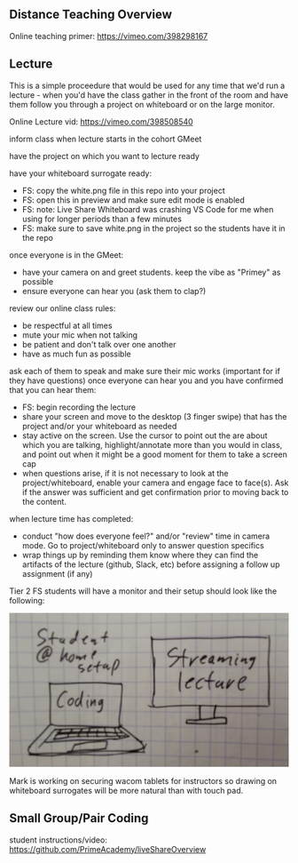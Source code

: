 Distance Teaching Overview
---

Online teaching primer: https://vimeo.com/398298167

Lecture
---

This is a simple proceedure that would be used for any time that we'd run a lecture - when you'd have the class gather in the front of the room and have them follow you through a project on whiteboard or on the large monitor. 

Online Lecture vid: https://vimeo.com/398508540

inform class when lecture starts in the cohort GMeet 

have the project on which you want to lecture ready 

have your whiteboard surrogate ready:

- FS: copy the white.png file in this repo into your project
- FS: open this in preview and make sure edit mode is enabled
- FS: note: Live Share Whiteboard was crashing VS Code for me when using for longer periods than a few minutes 
- FS: make sure to save white.png in the project so the students have it in the repo
 
once everyone is in the GMeet:

- have your camera on and greet students. keep the vibe as "Primey" as possible
- ensure everyone can hear you (ask them to clap?)

review our online class rules:

- be respectful at all times
- mute your mic when not talking
- be patient and don't talk over one another 
- have as much fun as possible

ask each of them to speak and make sure their mic works (important for if they have questions)
once everyone can hear you and you have confirmed that you can hear them:

- FS: begin recording the lecture
- share your screen and move to the desktop (3 finger swipe) that has the project and/or your whiteboard as needed
- stay active on the screen. Use the cursor to point out the are about which you are talking, highlight/annotate more than you would in class, and point out when it might be a good moment for them to take a screen cap
- when questions arise, if it is not necessary to look at the project/whiteboard, enable your camera and engage face to face(s). Ask if the answer was sufficient and get confirmation prior to moving back to the content. 

when lecture time has completed:
 - conduct "how does everyone feel?" and/or "review" time in camera mode. Go to project/whiteboard only to answer question specifics
 - wrap things up by reminding them know where they can find the artifacts of the lecture (github, Slack, etc) before assigning a follow up assignment (if any)
 
Tier 2 FS students will have a monitor and their setup should look like the following:

![student rig](studentAtHomeSetup.png)

Mark is working on securing wacom tablets for instructors so drawing on whiteboard surrogates will be more natural than with touch pad.

Small Group/Pair Coding
---

student instructions/video: https://github.com/PrimeAcademy/liveShareOverview
